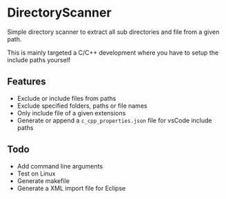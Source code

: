 # DirectoryScanner

Simple directory scanner to extract all sub directories and file from a given path.

This is mainly targeted a C/C++ development where you have to setup the include paths yourself

## Features
- Exclude or include files from paths
- Exclude specified folders, paths or file names 
- Only include file of a given extensions
- Generate or append a `c_cpp_properties.json` file for vsCode include paths

## Todo
- Add command line arguments
- Test on Linux
- Generate makefile
- Generate a XML import file for Eclipse
